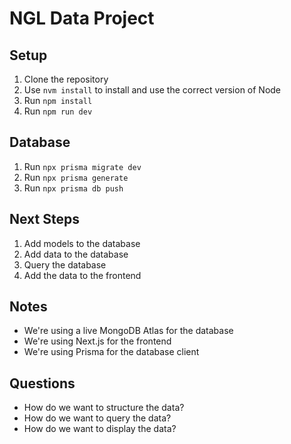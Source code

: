 # NGL Data Project

## Setup

1. Clone the repository
2. Use `nvm install` to install and use the correct version of Node
3. Run `npm install`
4. Run `npm run dev`

## Database

1. Run `npx prisma migrate dev`
2. Run `npx prisma generate`
3. Run `npx prisma db push`

## Next Steps

1. Add models to the database
2. Add data to the database
3. Query the database
4. Add the data to the frontend

## Notes

- We're using a live MongoDB Atlas for the database
- We're using Next.js for the frontend
- We're using Prisma for the database client

## Questions

- How do we want to structure the data?
- How do we want to query the data?
- How do we want to display the data?
